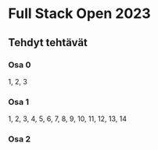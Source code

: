 # Full Stack Open 2023
## Tehdyt tehtävät
### Osa 0
1, 2, 3
### Osa 1
1, 2, 3, 4, 5, 6, 7, 8, 9, 10, 11, 12, 13, 14

### Osa 2
